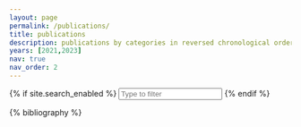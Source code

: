 ```yaml
---
layout: page
permalink: /publications/
title: publications
description: publications by categories in reversed chronological order. generated by jekyll-scholar.
years: [2021,2023]
nav: true
nav_order: 2
---
```


<!-- _pages/publications.md -->

{% if site.search_enabled %}
<input type="text" id="bibsearch" spellcheck="false" autocomplete="off" class="search bibsearch-form-input" placeholder="Type to filter">
{% endif %}

<div class="publications">

{% bibliography %}

</div>

